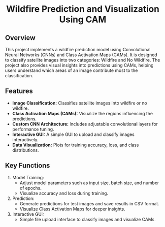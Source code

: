 <h1  align=center  >Wildfire Prediction and Visualization Using CAM</h1>

<h2>Overview</h2>
<p> 
This project implements a wildfire prediction model using Convolutional Neural Networks (CNNs) and Class Activation Maps (CAMs). It is designed to classify satellite images into two categories: Wildfire and No Wildfire. The project also provides visual insights into predictions using CAMs, helping users understand which areas of an image contribute most to the classification.
</p>

<!-- <li><a href='https://open.canada.ca/data/en/dataset/9d8f219c-4df0-4481-926f-8a2a532ca003'>Refer to Canada's Website for the Original Wildfires Data</a></li> -->


<h2>Features</h2>
<ul>
<li><strong>Image Classification:</strong> Classifies satellite images into wildfire or no wildfire.</li>
<li><strong>Class Activation Maps (CAMs):</strong> Visualize the regions influencing the predictions.</li>
<li><strong>Custom CNN Architecture:</strong> Includes adjustable convolutional layers for performance tuning.</li>
<li><strong>Interactive GUI:</strong> A simple GUI to upload and classify images interactively.</li>
<li><strong>Data Visualization:</strong> Plots for training accuracy, loss, and class distributions.</li>
</ul>

<h2>Key Functions</h2>
<ol>
  <li>Model Training:
    <ul>
      <li>Adjust model parameters such as input size, batch size, and number of epochs.</li>
      <li>Visualize accuracy and loss during training.</li>
    </ul>
  </li>

  <li>Prediction:
    <ul>      
      <li>Generate predictions for test images and save results in CSV format.</li>
      <li>Visualize Class Activation Maps for deeper insights.</li>
    </ul>
  </li>

  <li>Interactive GUI:
    <ul>
      <li>Simple file upload interface to classify images and visualize CAMs.</li>
    </ul>
  </li>
</ol>
